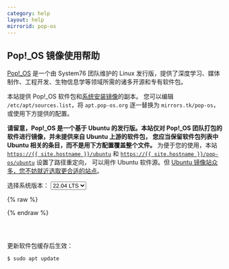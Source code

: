 ```yaml
---
category: help
layout: help
mirrorid: pop-os
---
```


## Pop!_OS 镜像使用帮助

[Pop!_OS](https://pop.system76.com/) 是一个由 System76 团队维护的 Linux
发行版，提供了深度学习、媒体制作、工程开发、生物信息学等领域所需的诸多开源和专有软件包。

本站提供 Pop!_OS 软件包和[系统安装镜像](/pop-iso/)的副本。
您可以编辑 `/etc/apt/sources.list`，将 `apt.pop-os.org` 逐一替换为
`mirrors.tk/pop-os`，或使用下方提供的配置。

**请留意，Pop!_OS 是一个基于 Ubuntu 的发行版。本站仅对 Pop!_OS
团队打包的软件进行镜像，并未提供来自 Ubuntu 上游的软件包，
您应当保留软件包列表中 Ubuntu 相关的条目，而不是用下方配置覆盖整个文件。**
为便于您的使用，本站 [`https://{{ site.hostname }}/ubuntu`](/ubuntu) 和
[`https://{{ site.hostname }}/pop-os/ubuntu`](/pop-os/ubuntu) 设置了路径重定向，
可以用作 Ubuntu 软件源。但
[Ubuntu 镜像站众多，您不妨就近选取更合适的站点](http://mirrors.ubuntu.com/mirrors.txt)。

<form class="form-inline">
<div class="form-group">
	<label>选择系统版本：</label>
	<select class="form-control release-select" data-template="#apt-template" data-target="#apt-content">
	  <option data-release="bionic">18.04 LTS</option>
	  <option data-release="disco">19.04</option>
	  <option data-release="eoan">19.10</option>
	  <option data-release="focal" selected>20.04 LTS</option>
	  <option data-release="groovy">20.10</option>
	  <option data-release="hirsute">21.04</option>
	  <option data-release="impish">21.10</option>
	  <option data-release="jammy" selected>22.04 LTS</option>
	</select>
</div>
</form>

{% raw %}
<script id="apt-template" type="x-tmpl-markup">
# 默认注释了源码镜像，如有需要可自行取消注释

deb https://{%endraw%}{{ site.hostname }}{%raw%}/pop-os/release {{release_name}} main
# deb-src https://{%endraw%}{{ site.hostname }}{%raw%}/pop-os/release {{release_name}} main

deb https://{%endraw%}{{ site.hostname }}{%raw%}/pop-os/proprietary {{release_name}} main
# deb-src https://{%endraw%}{{ site.hostname }}{%raw%}/pop-os/proprietary {{release_name}} main


# 预发布开发版本

# deb https://{%endraw%}{{ site.hostname }}{%raw%}/pop-os/staging/master {{release_name}} main
# deb-src https://{%endraw%}{{ site.hostname }}{%raw%}/pop-os/staging/master {{release_name}} main

# deb https://{%endraw%}{{ site.hostname }}{%raw%}/pop-os/staging-proprietary {{release_name}} main
# deb-src https://{%endraw%}{{ site.hostname }}{%raw%}/pop-os/staging-proprietary {{release_name}} main
</script>
{% endraw %}

<p></p>

<pre>
<code id="apt-content">
</code>
</pre>

更新软件包缓存后生效：

```
$ sudo apt update
```
